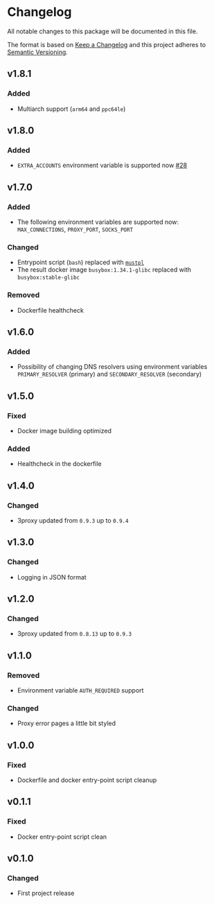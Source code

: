 # Changelog

All notable changes to this package will be documented in this file.

The format is based on [Keep a Changelog][keepachangelog] and this project adheres to [Semantic Versioning][semver].

## v1.8.1

### Added

- Multiarch support (`arm64` and `ppc64le`)

## v1.8.0

### Added

- `EXTRA_ACCOUNTS` environment variable is supported now [#28]

[#28]:https://github.com/tarampampam/3proxy-docker/issues/28

## v1.7.0

### Added

- The following environment variables are supported now: `MAX_CONNECTIONS`, `PROXY_PORT`, `SOCKS_PORT`

### Changed

- Entrypoint script (`bash`) replaced with [`mustpl`](https://github.com/tarampampam/mustpl)
- The result docker image `busybox:1.34.1-glibc` replaced with `busybox:stable-glibc`

### Removed

- Dockerfile healthcheck

## v1.6.0

### Added

- Possibility of changing DNS resolvers using environment variables `PRIMARY_RESOLVER` (primary) and `SECONDARY_RESOLVER` (secondary)

## v1.5.0

### Fixed

- Docker image building optimized

### Added

- Healthcheck in the dockerfile

## v1.4.0

### Changed

- 3proxy updated from `0.9.3` up to `0.9.4`

## v1.3.0

### Changed

- Logging in JSON format

## v1.2.0

### Changed

- 3proxy updated from `0.8.13` up to `0.9.3`

## v1.1.0

### Removed

- Environment variable `AUTH_REQUIRED` support

### Changed

- Proxy error pages a little bit styled

## v1.0.0

### Fixed

- Dockerfile and docker entry-point script cleanup

## v0.1.1

### Fixed

- Docker entry-point script clean

## v0.1.0

### Changed

- First project release

[keepachangelog]:https://keepachangelog.com/en/1.0.0/
[semver]:https://semver.org/spec/v2.0.0.html
